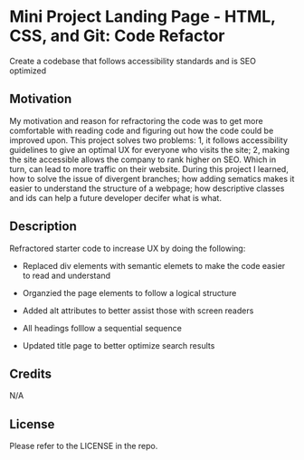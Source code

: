 # Mini Project Landing Page - HTML, CSS, and Git: Code Refactor

Create a codebase that follows accessibility standards and is SEO optimized

## Motivation
My motivation and reason for refractoring the code was to get more comfortable with reading code and figuring out how the code could be improved upon. This project solves two problems: 1, it follows accessibility guidelines to give an optimal UX for everyone who visits the site; 2, making the site accessible allows the company to rank higher on SEO. Which in turn, can lead to more traffic on their website. During this project I learned, how to solve the issue of divergent branches; how adding sematics makes it easier to understand the structure of a webpage; how descriptive classes and ids can help a future developer decifer what is what.

## Description

Refractored starter code to increase UX by doing the following:

* Replaced div elements with semantic elemets to make the code easier to read and understand

* Organzied the page elements to follow a logical structure

* Added alt attributes to better assist those with screen readers

* All headings folllow a sequential sequence 

* Updated title page to better optimize search results

## Credits
N/A

## License

Please refer to the LICENSE in the repo.
